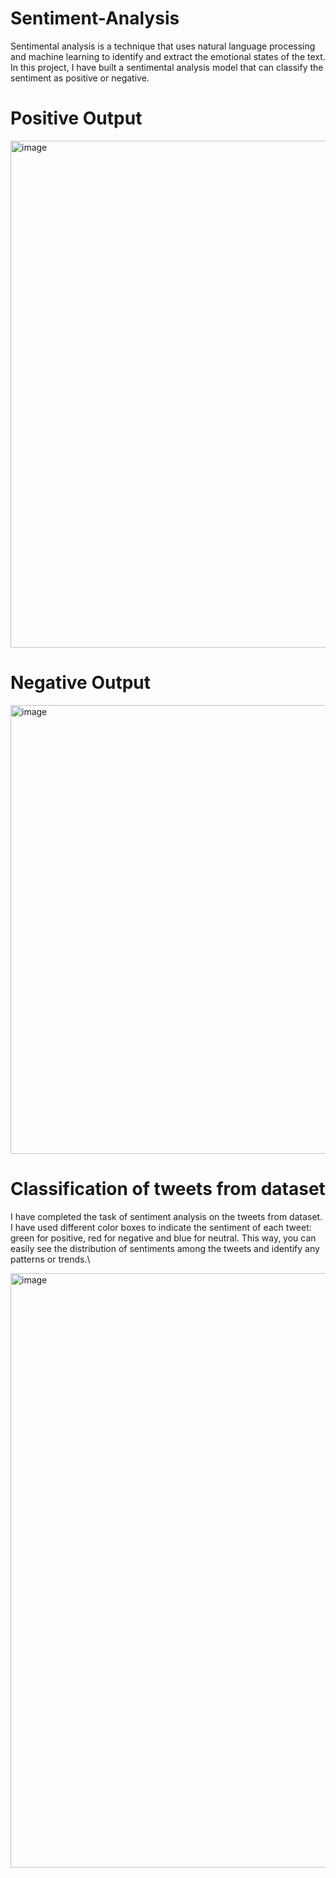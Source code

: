 # Sentiment-Analysis
Sentimental analysis is a technique that uses natural language processing and machine learning to identify and extract the emotional states of the text. In this project, I have built a sentimental analysis model that can classify the sentiment as positive or negative.

# Positive Output
<img width="811" alt="image" src="https://github.com/pradyumnagnaik/Sentiment-Analysis/assets/135484402/eb3388a0-7e26-4ae5-acd6-cbd865f04b7f">

# Negative Output
<img width="718" alt="image" src="https://github.com/pradyumnagnaik/Sentiment-Analysis/assets/135484402/cc81e5f7-f716-483b-825e-1d719508b9fb">

# Classification of tweets from dataset

I have completed the task of sentiment analysis on the tweets from dataset. I have used different color boxes to indicate the sentiment of each tweet: green for positive, red for negative and blue for neutral. This way, you can easily see the distribution of sentiments among the tweets and identify any patterns or trends.\

<img width="951" alt="image" src="https://github.com/pradyumnagnaik/Sentiment-Analysis/assets/135484402/327d5645-15d6-4b9a-8cf0-15f03ba2d2b9">
